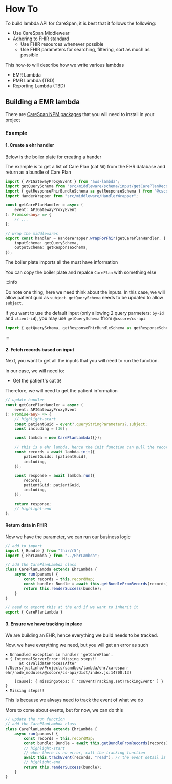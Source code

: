 # How To

To build lambda API for CareSpan, it is best that it follows the following:

* Use CareSpan Middlewear
* Adhering to FHIR standard
  * Use FHIR resources whenever possible
  * Use FHIR parameters for searching, filtering, sort as much as possible

This how-to will describe how we write various lambdas

* EMR Lambda
* PMR Lambda (TBD)
* Reporting Lambda (TBD)

## Building a EMR lambda

There are [CareSpan NPM packages](https://carespan-health.github.io/ts-npm/docs/intro) that you will need to install in your project

### Example

#### 1. Create a ehr handler

Below is the boiler plate for creating a hander

The example is to get a list of Care Plan (cat `36`) from the EHR database and return as a bundle of Care Plan

```typescript
import { APIGatewayProxyEvent } from "aws-lambda";
import getQuerySchema from "src/middleware/schema/input/getCarePlanRecordSchema";
import { getResponseFhirBundleSchema as getResponseSchema } from "@cscore/cs-api"
import HanderWrapper from "src/middleware/HandlerWrapper";

const getCarePlanHandler = async (
    event: APIGatewayProxyEvent
): Promise<any> => {
    // ...
};

// wrap the middlewares
export const handler = HanderWrapper.wrapForFhir(getCarePlanHandler, {
    inputSchema: getQuerySchema,
    outputSchema: getResponseSchema,
});
```

The boiler plate imports all the must have information

You can copy the boiler plate and repalce `CarePlan` with something else

:::info

Do note one thing, here we need think about the inputs. In this case, we will allow patient guid as `subject`. `getQuerySchema` needs to be updated to allow `subject`.

If you want to use the default input (only allowing 2 query parmeters: `by-id` and `client-id`), you may use `getQuerySchema` ffrom `@cscore/cs-api`


```typescript
import { getQuerySchema, getResponseFhirBundleSchema as getResponseSchema } from "@cscore/cs-api";

```
:::

#### 2. Fetch records based on input

Next, you want to get all the inputs that you will need to run the function.

In our case, we will need to:

* Get the patient's cat `36`

Therefore, we will need to get the patient information

```typescript
// update handler
const getCarePlanHandler = async (
    event: APIGatewayProxyEvent
): Promise<any> => {
    // highlight-start
    const patientGuid = event?.queryStringParameters?.subject;
    const including = [36];

    const lambda = new CarePlanLambda({});

    // this is a ehr lambda, hence the init function can pull the records for us
    const records = await lambda.init({
        patientGuids: [patientGuid],
        including,
    });

    const response = await lambda.run({
        records,
        patientGuid: patientGuid,
        including,
    });

    return response;
    // highlight-end
};

```

#### Return data in FHIR

Now we have the parameter, we can run our business logic

```typescript
// add to import
import { Bundle } from "fhir/r5";
import { EhrLambda } from "../EhrLambda";

// add the CarePlanLambda class
class CarePlanLambda extends EhrLambda {
    async run(params) {
        const records = this.recordMap;
        const bundle: Bundle = await this.getBundleFromRecords(records);
        return this.renderSuccess(bundle);
    }
}

// need to export this at the end if we want to inherit it
export { CarePlanLambda }
```

#### 3. Ensure we have tracking in place

We are building an EHR, hence everything we build needs to be tracked.

Now, we have everything we need, but you will get an error as such

```shell
✖ Unhandled exception in handler 'getCarePlan'.
✖ { InternalServerError: Missing steps!!
      at csValidateProcessAfter (/Users/justinho/Projects/sandbox/lambda/ehr/carespan-ehr/node_modules/@cscore/cs-api/dist/index.js:14700:13)
      ...
    [cause]: { missingSteps: [ 'csEventTracking.setTrackingEvent' ] } }
✖ Missing steps!!

```

This is because we always need to track the event of what we do

More to come about events, but for now, we can do this

```typescript
// update the run function
// add the CarePlanLambda class
class CarePlanLambda extends EhrLambda {
    async run(params) {
        const records = this.recordMap;
        const bundle: Bundle = await this.getBundleFromRecords(records);
        // highlight-start
        // when there is no error, call the tracking function
        await this.trackEvent(records, "read"); // the event detail is defined by the vo - in this case: src/vo/records/CarePlanRecord.ts
        // highlight-end
        return this.renderSuccess(bundle);
    }
}

```
